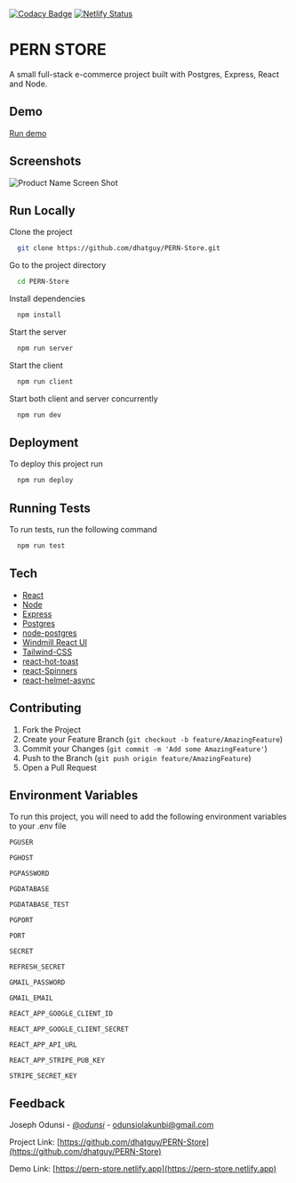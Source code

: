 [![Codacy Badge](https://api.codacy.com/project/badge/Grade/590f1314804d489eb8461fc4d294a363)](https://app.codacy.com/gh/dhatGuy/PERN-Store?utm_source=github.com&utm_medium=referral&utm_content=dhatGuy/PERN-Store&utm_campaign=Badge_Grade_Settings)
[![Netlify Status](https://api.netlify.com/api/v1/badges/af46234b-6fba-43f2-808f-e2bbe4b2adf1/deploy-status)](https://app.netlify.com/sites/pern-store/deploys)

# PERN STORE

A small full-stack e-commerce project built with Postgres, Express, React and Node.

<!-- ![Logo](https://dev-to-uploads.s3.amazonaws.com/uploads/articles/th5xamgrr6se0x5ro4g6.png) -->

## Demo

[Run demo](https://pern-store.netlify.app)

## Screenshots

![Product Name Screen Shot](https://user-images.githubusercontent.com/51405947/104136952-a3509100-5399-11eb-94a6-0f9b07fbf1a2.png)

## Run Locally

Clone the project

```bash
  git clone https://github.com/dhatguy/PERN-Store.git
```

Go to the project directory

```bash
  cd PERN-Store
```

Install dependencies

```bash
  npm install
```

Start the server

```bash
  npm run server
```

Start the client

```bash
  npm run client
```

Start both client and server concurrently

```bash
  npm run dev
```

## Deployment

To deploy this project run

```bash
  npm run deploy
```

## Running Tests

To run tests, run the following command

```bash
  npm run test
```

## Tech

- [React](https://reactjs.org/)
- [Node](https://nodejs.org/en/)
- [Express](http://expressjs.com/)
- [Postgres](https://www.postgresql.org/)
- [node-postgres](https://node-postgres.com/)
- [Windmill React UI](https://windmillui.com/react-ui)
- [Tailwind-CSS](https://tailwindcss.com/)
- [react-hot-toast](https://react-hot-toast.com/docs)
- [react-Spinners](https://www.npmjs.com/package/react-spinners)
- [react-helmet-async](https://www.npmjs.com/package/react-helmet-async)

## Contributing

1. Fork the Project
2. Create your Feature Branch (`git checkout -b feature/AmazingFeature`)
3. Commit your Changes (`git commit -m 'Add some AmazingFeature'`)
4. Push to the Branch (`git push origin feature/AmazingFeature`)
5. Open a Pull Request

## Environment Variables

To run this project, you will need to add the following environment variables to your .env file

`PGUSER`

`PGHOST`

`PGPASSWORD`

`PGDATABASE`

`PGDATABASE_TEST`

`PGPORT`

`PORT`

`SECRET`

`REFRESH_SECRET`

`GMAIL_PASSWORD`

`GMAIL_EMAIL`

`REACT_APP_GOOGLE_CLIENT_ID`

`REACT_APP_GOOGLE_CLIENT_SECRET`

`REACT_APP_API_URL`

`REACT_APP_STRIPE_PUB_KEY`

`STRIPE_SECRET_KEY`

## Feedback

Joseph Odunsi - [@_odunsi_](https://twitter.com/_odunsi_) - odunsiolakunbi@gmail.com

Project Link: [https://github.com/dhatguy/PERN-Store](https://github.com/dhatguy/PERN-Store)

Demo Link: [https://pern-store.netlify.app](https://pern-store.netlify.app)
